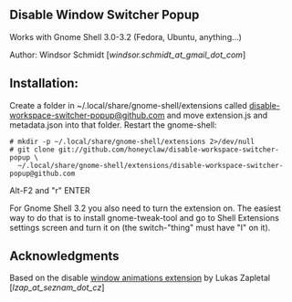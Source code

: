 ## Disable Window Switcher Popup

Works with Gnome Shell 3.0-3.2 (Fedora, Ubuntu, anything...)

Author: Windsor Schmidt [_windsor.schmidt_at_gmail_dot_com_]

## Installation:

Create a folder in ~/.local/share/gnome-shell/extensions called disable-workspace-switcher-popup@github.com and move extension.js and metadata.json into that folder. Restart the gnome-shell:

    # mkdir -p ~/.local/share/gnome-shell/extensions 2>/dev/null
    # git clone git://github.com/honeyclaw/disable-workspace-switcher-popup \
      ~/.local/share/gnome-shell/extensions/disable-workspace-switcher-popup@github.com

Alt-F2 and "r" ENTER

For Gnome Shell 3.2 you also need to turn the extension on. The easiest way to do that is to install gnome-tweak-tool and go to Shell Extensions settings screen and turn it on (the switch-"thing" must have "I" on it).

## Acknowledgments

Based on the disable [window animations extension](https://github.com/lzap/disable-window-animations) by Lukas Zapletal [_lzap_at_seznam_dot_cz_]
